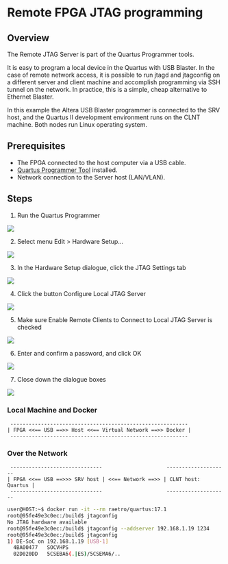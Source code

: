 # Remote FPGA JTAG programming

## Overview

The Remote JTAG Server is part of the Quartus Programmer tools.

It is easy to program a local device in the Quartus with USB Blaster.
In the case of remote network access, it is possible to run jtagd and jtagconfig on a different server and client machine and accomplish programming via SSH tunnel on the network. In practice, this is a simple, cheap alternative to Ethernet Blaster.

In this example the Altera USB Blaster programmer is connected to the SRV host, and the Quartus II development environment runs on the CLNT machine. Both nodes run Linux operating system.

## Prerequisites

- The FPGA connected to the host computer via a USB cable.
- [Quartus Programmer Tool](programmer-download-install.md) installed.
- Network connection to the Server host (LAN/VLAN).

## Steps

1. Run the Quartus Programmer

![](assets/placeholder.png)

2. Select menu Edit > Hardware Setup...

![](assets/placeholder.png)

3. In the Hardware Setup dialogue, click the JTAG Settings tab

![](assets/placeholder.png)

4. Click the button Configure Local JTAG Server

![](assets/placeholder.png)

5. Make sure Enable Remote Clients to Connect to Local JTAG Server is checked

![](assets/placeholder.png)

6. Enter and confirm a password, and click OK

![](assets/placeholder.png)

7. Close down the dialogue boxes

![](assets/placeholder.png)


### Local Machine and Docker

```
 ----------------------------------------------------------
| FPGA <<== USB ==>> Host <<== Virtual Network ==>> Docker | 
 ----------------------------------------------------------
```

### Over the Network

```
 ------------------------------                     --------------------
| FPGA <<== USB ==>>> SRV host | <<== Network ==>> | CLNT host: Quartus |
 ------------------------------                     --------------------
```

```bash
user@HOST:~$ docker run -it --rm raetro/quartus:17.1
root@95fe49e3c0ec:/build$ jtagconfig
No JTAG hardware available
root@95fe49e3c0ec:/build$ jtagconfig --addserver 192.168.1.19 1234
root@95fe49e3c0ec:/build$ jtagconfig
1) DE-SoC on 192.168.1.19 [USB-1]
  4BA00477   SOCVHPS
  02D020DD   5CSEBA6(.|ES)/5CSEMA6/..
```
